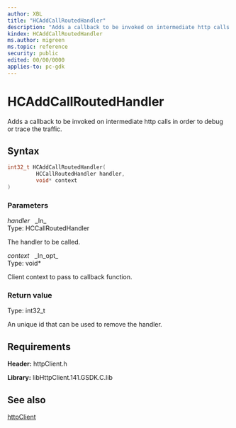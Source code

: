 ```yaml
---
author: XBL
title: "HCAddCallRoutedHandler"
description: "Adds a callback to be invoked on intermediate http calls in order to debug or trace the traffic."
kindex: HCAddCallRoutedHandler
ms.author: migreen
ms.topic: reference
security: public
edited: 00/00/0000
applies-to: pc-gdk
---
```


# HCAddCallRoutedHandler  

Adds a callback to be invoked on intermediate http calls in order to debug or trace the traffic.  

## Syntax  
  
```cpp
int32_t HCAddCallRoutedHandler(  
         HCCallRoutedHandler handler,  
         void* context  
)  
```  
  
### Parameters  
  
*handler* &nbsp;&nbsp;\_In\_  
Type: HCCallRoutedHandler  
  
The handler to be called.  
  
*context* &nbsp;&nbsp;\_In\_opt\_  
Type: void*  
  
Client context to pass to callback function.  
  
  
### Return value  
Type: int32_t
  
An unique id that can be used to remove the handler.
  
## Requirements  
  
**Header:** httpClient.h
  
**Library:** libHttpClient.141.GSDK.C.lib
  
## See also  
[httpClient](../httpclient_members.md)  
  
  
